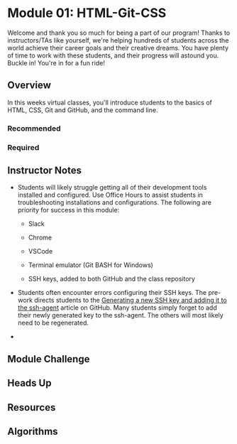 # Module 01: HTML-Git-CSS

Welcome and thank you so much for being a part of our program! Thanks to instructors/TAs like yourself, we're helping hundreds of students across the world achieve their career goals and their creative dreams. You have plenty of time to work with these students, and their progress will astound you. Buckle in! You're in for a fun ride!


## Overview

In this weeks virtual classes, you'll introduce students to the basics of HTML, CSS, Git and GitHub, and the command line.

### Recommended


### Required




## Instructor Notes

* Students will likely struggle getting all of their development tools installed and configured. Use Office Hours to assist students in troubleshooting installations and configurations. The following are priority for success in this module: 

    * Slack
    
    * Chrome

    * VSCode

    * Terminal emulator (Git BASH for Windows)

    * SSH keys, added to both GitHub and the class repository

* Students often encounter errors configuring their SSH keys. The pre-work directs students to the [Generating a new SSH key and adding it to the ssh-agent](https://help.github.com/en/github/authenticating-to-github/generating-a-new-ssh-key-and-adding-it-to-the-ssh-agent) article on GitHub. Many students simply forget to add their newly generated key to the ssh-agent. The others will most likely need to be regenerated.

* 

## Module Challenge


## Heads Up


## Resources


## Algorithms


